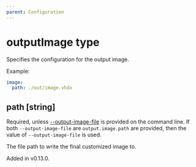 ```yaml
---
parent: Configuration
---
```


# outputImage type

Specifies the configuration for the output image.

Example:

```yaml
image:
  path: ./out/image.vhdx
```

## path [string]

Required, unless
[--output-image-file](../cli.md#--output-image-filefile-path) is provided
on the command line. If both `--output-image-file` are `output.image.path`
are provided, then the value of `--output-image-file` is used.

The file path to write the final customized image to.

Added in v0.13.0.
